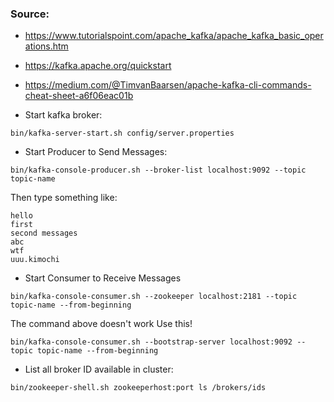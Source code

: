### Source: 
- https://www.tutorialspoint.com/apache_kafka/apache_kafka_basic_operations.htm
- https://kafka.apache.org/quickstart
- https://medium.com/@TimvanBaarsen/apache-kafka-cli-commands-cheat-sheet-a6f06eac01b

- Start kafka broker:
```
bin/kafka-server-start.sh config/server.properties
```

- Start Producer to Send Messages:
```
bin/kafka-console-producer.sh --broker-list localhost:9092 --topic topic-name
```
Then type something like:
```
hello
first
second messages
abc
wtf
uuu.kimochi
```
- Start Consumer to Receive Messages
```
bin/kafka-console-consumer.sh --zookeeper localhost:2181 --topic topic-name --from-beginning
```
The command above doesn't work
Use this!
```
bin/kafka-console-consumer.sh --bootstrap-server localhost:9092 --topic topic-name --from-beginning
```

- List all broker ID available in cluster:
```
bin/zookeeper-shell.sh zookeeperhost:port ls /brokers/ids
```

